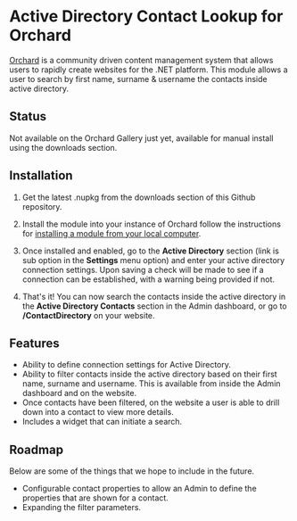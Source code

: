 # Active Directory Contact Lookup for Orchard

[Orchard](http://www.orchardproject.net/) is a community driven content management system that allows users to rapidly create websites for the .NET platform. This module allows a user to search by first name, surname & username the contacts inside active directory.

## Status

Not available on the Orchard Gallery just yet, available for manual install using the downloads section.

## Installation

1. Get the latest .nupkg from the downloads section of this Github repository.

2. Install the module into your instance of Orchard follow the instructions for [installing a module from your local computer](https://github.com/OrchardCMS/OrchardDoc/blob/master/Documentation/Installing-and-upgrading-modules.markdown#installing-a-module-from-your-local-computer).

3. Once installed and enabled, go to the **Active Directory** section (link is sub option in the **Settings** menu option) and enter your active directory connection settings. Upon saving a check will be made to see if a connection can be established, with a warning being provided if not.

4. That's it! You can now search the contacts inside the active directory in the **Active Directory Contacts** section in the Admin dashboard, or go to **/ContactDirectory** on your website.

## Features

* Ability to define connection settings for Active Directory.
* Ability to filter contacts inside the active directory based on their first name, surname and username. This is available from inside the Admin dashboard and on the website.
* Once contacts have been filtered, on the website a user is able to drill down into a contact to view more details.
* Includes a widget that can initiate a search.

## Roadmap

Below are some of the things that we hope to include in the future.

* Configurable contact properties to allow an Admin to define the properties that are shown for a contact.
* Expanding the filter parameters.
